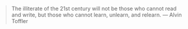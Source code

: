 
> The illiterate of the 21st century will not be those who cannot read and write, but those who cannot learn, unlearn, and relearn. ― Alvin Toffler
